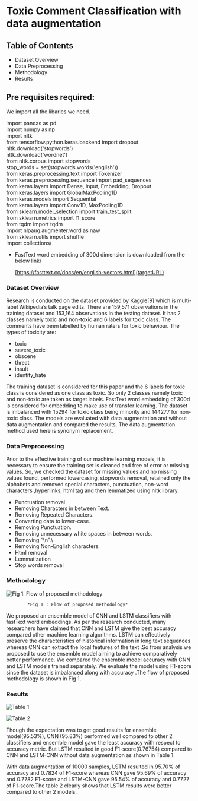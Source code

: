 
# Toxic Comment Classification with data augmentation

## Table of Contents
-	Dataset Overview
-   Data Preprocessing
-   Methodology
-	Results

## Pre requisites required:

We import all the libaries we need.

import pandas as pd\
import numpy as np\
import nltk\
from tensorflow.python.keras.backend import dropout\
nltk.download('stopwords')\
nltk.download('wordnet')\
from nltk.corpus import stopwords\
stop_words = set(stopwords.words('english'))\
from keras.preprocessing.text import Tokenizer\
from keras.preprocessing.sequence import pad_sequences\
from keras.layers import Dense, Input, Embedding, Dropout\
from keras.layers import GlobalMaxPooling1D\
from keras.models import Sequential\
from keras.layers import Conv1D, MaxPooling1D\
from sklearn.model_selection import train_test_split\
from sklearn.metrics import f1_score\
from tqdm import tqdm\
import nlpaug.augmenter.word as naw\
from sklearn.utils import shuffle\
import collections\


- FastText word embedding of 300d dimension is downloaded from the below link\

  [https://fasttext.cc/docs/en/english-vectors.html](targetURL)

### Dataset Overview

Research is conducted on the dataset provided by Kaggle[9] which is multi-label Wikipedia’s talk page edits. There are 159,571 observations in the training dataset and 153,164 observations in the testing dataset. It has 2 classes namely toxic and non-toxic and 6 labels for toxic class.
The comments have been labelled by human raters for toxic behaviour. The types of toxicity are:

- toxic
- severe_toxic
- obscene
- threat
- insult
- identity_hate

The training dataset is considered for this paper and the 6 labels for toxic class is considered as one class as toxic. So only 2 classes namely toxic and non-toxic are taken as target labels. FastText word embedding of 300d is considered for embedding to make use of transfer learning. The dataset is imbalanced with 15294 for toxic class being minority and 144277 for non-toxic class. The models are evaluated with data augmentation and without data augmentation and compared the results. The data augmentation method used here is synonym replacement.

### Data Preprocessing

Prior to the effective training of our machine learning models, it is necessary to ensure the training set is cleaned and free of error or missing values. So, we checked the dataset for missing values and no missing values found, performed lowercasing, stopwords removal, retained only the alphabets and removed special characters, punctuation, non-word characters ,hyperlinks, html tag and then lemmatized using nltk library.

- Punctuation removal
- Removing Characters in between Text.
- Removing Repeated Characters.
- Converting data to lower-case.
- Removing Punctuation.
- Removing unnecessary white spaces in between words.
- Removing “\n”.\
- Removing Non-English characters.
- Html removal
- Lemmatization
- Stop words removal

### Methodology

![Fig 1: Flow of proposed methodology](https://drive.google.com/uc?export=view&id=1xWk8tCzo2CSCnA9ejXNDaU5GvX5klkLK)
            
            *Fig 1 : Flow of proposed methodology*

We proposed an ensemble model of CNN and LSTM classifiers with fastText word embeddings. As per the research conducted, many researchers have claimed that CNN and LSTM give the best accuracy compared other machine learning algorithms. LSTM can effectively preserve the characteristics of historical information in long text sequences whereas CNN can extract the local features of the text .So from analysis we proposed to use the ensemble model aiming to achieve comparatively better performance. We compared the ensemble model accuracy with CNN and LSTM models trained separately. We evaluate the model using F1-score since the dataset is imbalanced along with accuracy .The flow of proposed methodology is shown in Fig 1.

### Results

![Table 1](https://drive.google.com/uc?export=view&id=1BmKNxDjFZz9MTrLLAxHNuqOGCmyJm3x5)

![Table 2](https://drive.google.com/uc?export=view&id=1oNM9Uum4Q8tOB1QsVFWAIkywl41vJ-tO)

Though the expectation was to get good results for ensemble model(95.53%), CNN (95.83%) performed well compared to other 2 classifiers and ensemble model gave the least accuracy with respect to accuracy metric. But LSTM resulted in good F1-score(0.76754) compared to CNN and LSTM-CNN without data augmentation as shown in Table 1.

With data augmentation of 10000 samples, LSTM resulted in 95.70% of accuracy and 0.7824 of F1-score whereas CNN gave 95.69% of accuracy and 0.7782 F1-score and LSTM-CNN gave 95.54% of accuracy and 0.7727 of F1-score.The table 2 clearly shows that LSTM results were better compared to other 2 models.
